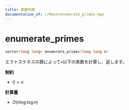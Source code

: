 ```yaml
---
title: 素数列挙
documentation_of: //Math/enumerate_primes.hpp
---
```


# enumerate_primes

```cpp
vector<long long> enumerate_primes(long long n)
```

エラトステネスの篩によって`n`以下の素数を計算し、返します。

**制約**

- $0 \lt n$

**計算量**

- $O(n \log \log n)$
